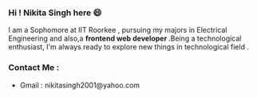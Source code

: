 ### Hi ! Nikita Singh here 😄

<!--
**nikitasingh2001/nikitasingh2001** is a ✨ _special_ ✨ repository because its `README.md` (this file) appears on your GitHub profile.

Here are some ideas to get you started:

- 🔭 I’m currently working on ...
- 🌱 I’m currently learning ...
- 👯 I’m looking to collaborate on ...
- 🤔 I’m looking for help with ...
- 💬 Ask me about ...
- 📫 How to reach me: ...
- 😄 Pronouns: ...
- ⚡ Fun fact:
-->
I am a Sophomore at IIT Roorkee , pursuing my majors in Electrical Engineering and also,a <b> frontend web developer </b>.Being a technological enthusiast, I'm always ready to explore new things in technological field .<br>


### Contact Me :
<ul><li> Gmail : nikitasingh2001@yahoo.com </li>
<ul>
